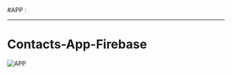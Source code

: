 #APP : 
____________________________________________________________________________________________________________________________________
# Contacts-App-Firebase

![APP](https://user-images.githubusercontent.com/77145529/193429103-17433de6-afc4-471a-9a82-3167baae0ef0.gif)
